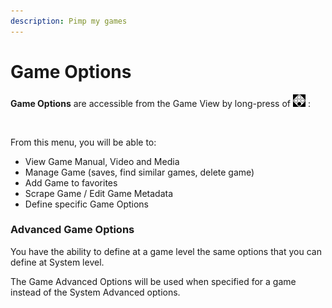 ```yaml
---
description: Pimp my games
---
```


# Game Options

**Game Options** are accessible from the Game View by long-press of ![](<../.gitbook/assets/image (1) (2).png>) :&#x20;

<figure><img src="https://i.imgur.com/WId2I6B.png" alt=""><figcaption></figcaption></figure>

From this menu, you will be able to:

* View Game Manual, Video and Media
* Manage Game (saves, find similar games, delete game)
* Add Game to favorites
* Scrape Game / Edit Game Metadata
* Define specific Game Options

### Advanced Game Options

You have the ability to define at a game level the same options that you can define at System level.

The Game Advanced Options will be used when specified for a game instead of the System Advanced options.
